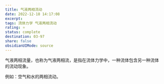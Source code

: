 ```yaml
---
title: 气液两相流动
date: 2022-12-18 14:17:08
excerpt: 
tags: 流体力学 气液两相流动
rating: ⭐
status: complete 
destination: 03-97 
share: false
obsidianUIMode: source
---
```

气液两相流量，也称为气液两相流，是指在流体力学中，一种流体包含另一种流体的流动现象。

例如：空气和水的两相流动。
